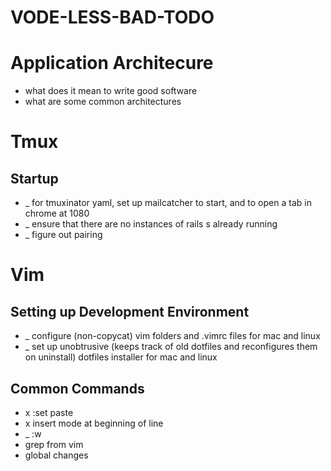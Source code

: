 VODE-LESS-BAD-TODO
==================

Application Architecure
======================

* what does it mean to write good software
* what are some common architectures

Tmux
====

Startup
-------
* _ for tmuxinator yaml, set up mailcatcher to start, and to open a tab in chrome at 1080
* _ ensure that there are no instances of rails s already running
* _ figure out pairing

Vim
===

Setting up Development Environment
----------------------------------
* _ configure (non-copycat) vim folders and .vimrc files for mac and linux
* _ set up unobtrusive (keeps track of old dotfiles and reconfigures them on uninstall) dotfiles installer for mac and linux


Common Commands
---------------
* x :set paste
* x insert mode at beginning of line
* _ :w
* grep from vim
* global changes
